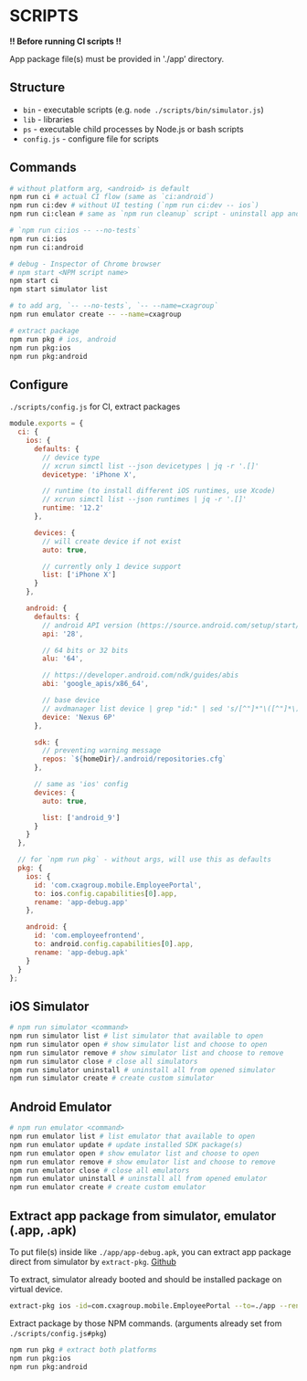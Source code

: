 # SCRIPTS

**!! Before running CI scripts !!**

App package file(s) must be provided in './app’ directory.

## Structure

- `bin` - executable scripts (e.g. `node ./scripts/bin/simulator.js`)
- `lib` - libraries
- `ps` - executable child processes by Node.js or bash scripts
- `config.js` - configure file for scripts

## Commands

```bash
# without platform arg, <android> is default
npm run ci # actual CI flow (same as `ci:android`)
npm run ci:dev # without UI testing (`npm run ci:dev -- ios`)
npm run ci:clean # same as `npm run cleanup` script - uninstall app and close

# `npm run ci:ios -- --no-tests`
npm run ci:ios
npm run ci:android

# debug - Inspector of Chrome browser
# npm start <NPM script name>
npm start ci
npm start simulator list

# to add arg, `-- --no-tests`, `-- --name=cxagroup`
npm run emulator create -- --name=cxagroup

# extract package
npm run pkg # ios, android
npm run pkg:ios
npm run pkg:android
```

## Configure

`./scripts/config.js` for CI, extract packages

```javascript
module.exports = {
  ci: {
    ios: {
      defaults: {
        // device type
        // xcrun simctl list --json devicetypes | jq -r '.[]'
        devicetype: 'iPhone X',

        // runtime (to install different iOS runtimes, use Xcode)
        // xcrun simctl list --json runtimes | jq -r '.[]'
        runtime: '12.2'
      },

      devices: {
        // will create device if not exist
        auto: true,

        // currently only 1 device support
        list: ['iPhone X']
      }
    },

    android: {
      defaults: {
        // android API version (https://source.android.com/setup/start/build-numbers)
        api: '28',

        // 64 bits or 32 bits
        alu: '64',

        // https://developer.android.com/ndk/guides/abis
        abi: 'google_apis/x86_64',

        // base device
        // avdmanager list device | grep "id:" | sed 's/[^"]*"\([^"]*\)".*/\1/'
        device: 'Nexus 6P'
      },

      sdk: {
        // preventing warning message
        repos: `${homeDir}/.android/repositories.cfg`
      },

      // same as 'ios' config
      devices: {
        auto: true,

        list: ['android_9']
      }
    }
  },

  // for `npm run pkg` - without args, will use this as defaults
  pkg: {
    ios: {
      id: 'com.cxagroup.mobile.EmployeePortal',
      to: ios.config.capabilities[0].app,
      rename: 'app-debug.app'
    },

    android: {
      id: 'com.employeefrontend',
      to: android.config.capabilities[0].app,
      rename: 'app-debug.apk'
    }
  }
};
```

## iOS Simulator

```bash
# npm run simulator <command>
npm run simulator list # list simulator that available to open
npm run simulator open # show simulator list and choose to open
npm run simulator remove # show simulator list and choose to remove
npm run simulator close # close all simulators
npm run simulator uninstall # uninstall all from opened simulator
npm run simulator create # create custom simulator
```

## Android Emulator

```bash
# npm run emulator <command>
npm run emulator list # list emulator that available to open
npm run emulator update # update installed SDK package(s)
npm run emulator open # show emulator list and choose to open
npm run emulator remove # show emulator list and choose to remove
npm run emulator close # close all emulators
npm run emulator uninstall # uninstall all from opened emulator
npm run emulator create # create custom emulator
```

## Extract app package from simulator, emulator (.app, .apk)

To put file(s) inside like `./app/app-debug.apk`, you can extract app package direct from simulator by `extract-pkg`. [Github](https://github.com/jsveron23/extract-pkg)

To extract, simulator already booted and should be installed package on virtual device.

```bash
extract-pkg ios -id=com.cxagroup.mobile.EmployeePortal --to=./app --rename=app-debug.app
```

Extract package by those NPM commands. (arguments already set from `./scripts/config.js#pkg`)

```bash
npm run pkg # extract both platforms
npm run pkg:ios
npm run pkg:android
```

